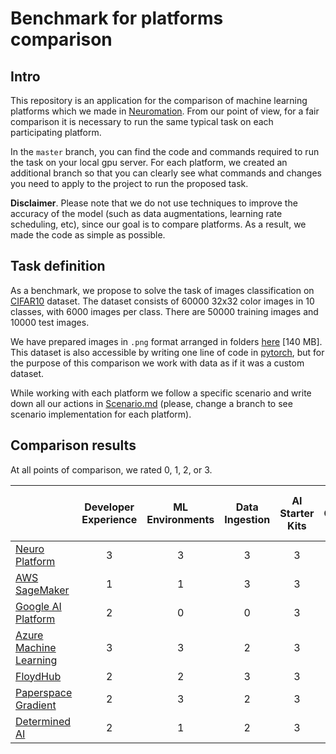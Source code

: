 # Benchmark for platforms comparison


## Intro
This repository is an application for the comparison of machine learning platforms
which we made in [Neuromation](https://neu.ro). From our point of view, for
a fair comparison it is necessary to run the same typical task on each
participating platform.

In the `master` branch, you can find the code and commands required to run the task on
your local gpu server. For each platform, we created an additional branch so that you
can clearly see what commands and changes you need to apply to the project 
to run the proposed task.

**Disclaimer**. Please note that we do not use techniques to improve the accuracy of the model
(such as data augmentations, learning rate scheduling, etc), since our goal is to compare
platforms. As a result, we made the code as simple as possible.


## Task definition
As a benchmark, we propose to solve the task of images classification on
[CIFAR10](https://www.cs.toronto.edu/~kriz/cifar.html) dataset.
The dataset consists of 60000 32x32 color images in 10 classes,
with 6000 images per class. There are 50000 training images and 10000 test images. 

We have prepared images in `.png` format arranged in folders
[here](https://drive.google.com/open?id=1a-X4mZ5y6hQ0aX6-bNG6HU-Tfdom1lh6) [140 MB]. 
This dataset is also accessible by writing one line of code in
[pytorch](https://pytorch.org/docs/stable/torchvision/datasets.html#cifar),
but for the purpose of this comparison we work with data as if it was a 
custom dataset.

While working with each platform we follow a specific scenario 
and write down all our actions in [Scenario.md](Scenario.md)
(please, change a branch to see scenario implementation for each platform).


## Comparison results
At all points of comparison, we rated 0, 1, 2, or 3.

|                                                                                             | Developer Experience | ML Environments | Data Ingestion | AI Starter Kits | Collaboration | Bring Your Own Cloud | Enterprise-ready | **Total** |
| ------------------------------------------------------------------------------------------- | :------------------: | :-------------: | :------------: | :-------------: | :-----------: | :------------------: | :--------------: | :-------: |
| [Neuro Platform](https://forum.neu.ro/t/neuro-platform-overview/14)                         |          3           |        3        |       3        |        3        |       3       |          2           |        1         |    18     |
| [AWS SageMaker](https://forum.neu.ro/t/aws-sagemaker-overview/15)                           |          1           |        1        |       3        |        3        |       3       |          1           |        3         |    15     |
| [Google AI Platform](https://forum.neu.ro/t/google-ai-platform-overview/16)                 |          2           |        0        |       0        |        3        |       3       |          1           |        3         |    12     |
| [Azure Machine Learning](https://forum.neu.ro/t/azure-machine-learning-service-overview/17) |          3           |        3        |       2        |        3        |       3       |          1           |        3         |    18     |
| [FloydHub](https://forum.neu.ro/t/floydhub-overview/18)                                     |          2           |        2        |       3        |        3        |       2       |          3           |        2         |    17     |
| [Paperspace Gradient](https://forum.neu.ro/t/paperspace-gradient-overview/20)               |          2           |        3        |       2        |        3        |       3       |          3           |        1         |    17     |
| [Determined AI](https://forum.neu.ro/t/determined-ai-overview/19)                           |          2           |        1        |       2        |        3        |       3       |          3           |        2         |    16     |
